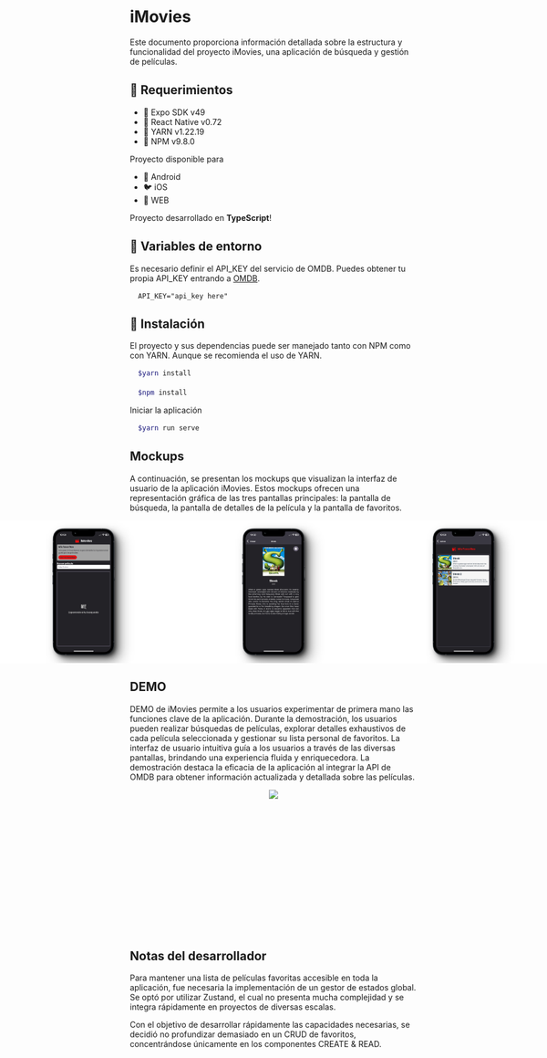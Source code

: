 # iMovies

Este documento proporciona información detallada sobre la estructura y funcionalidad del proyecto iMovies, una aplicación de búsqueda y gestión de películas.

## 🔨 Requerimientos

- 🧱 Expo SDK v49
- 🐛 React Native v0.72
- 🐎 YARN v1.22.19
- 🐎 NPM v9.8.0

Proyecto disponible para

- 🤖 Android
- 🐦 iOS
- 📌 WEB

Proyecto desarrollado en **TypeScript**!

## 🐛 Variables de entorno

Es necesario definir el API_KEY del servicio de OMDB. Puedes obtener tu propia API_KEY entrando a [OMDB](https://www.omdbapi.com/).

```
  API_KEY="api_key here"
```

## 🦎 Instalación

El proyecto y sus dependencias puede ser manejado tanto con NPM como con YARN. Aunque se recomienda el uso de YARN.

```bash
  $yarn install

  $npm install
```

Iniciar la aplicación

```bash
  $yarn run serve
```

## Mockups

A continuación, se presentan los mockups que visualizan la interfaz de usuario de la aplicación iMovies. Estos mockups ofrecen una representación gráfica de las tres pantallas principales: la pantalla de búsqueda, la pantalla de detalles de la película y la pantalla de favoritos.

<div style="display:flex; justify-content:center; align-items:center; width:100%">
  <img src="./.github/mockups/search_screen.png" style="height:250px;"/>
  <img src="./.github/mockups/movie_screen.png" style="height:250px;"/>
  <img src="./.github/mockups/favorites_screen.png" style="height:250px;"/>
</div>

## DEMO

DEMO de iMovies permite a los usuarios experimentar de primera mano las funciones clave de la aplicación. Durante la demostración, los usuarios pueden realizar búsquedas de películas, explorar detalles exhaustivos de cada película seleccionada y gestionar su lista personal de favoritos. La interfaz de usuario intuitiva guía a los usuarios a través de las diversas pantallas, brindando una experiencia fluida y enriquecedora. La demostración destaca la eficacia de la aplicación al integrar la API de OMDB para obtener información actualizada y detallada sobre las películas.

<div style="display:flex;justify-content:center;width:100%;">
  <img src="./.github/mockups/demo.gif" style="height:250px;" />
</div>

## Notas del desarrollador

Para mantener una lista de películas favoritas accesible en toda la aplicación, fue necesaria la implementación de un gestor de estados global. Se optó por utilizar Zustand, el cual no presenta mucha complejidad y se integra rápidamente en proyectos de diversas escalas.

Con el objetivo de desarrollar rápidamente las capacidades necesarias, se decidió no profundizar demasiado en un CRUD de favoritos, concentrándose únicamente en los componentes CREATE & READ.
